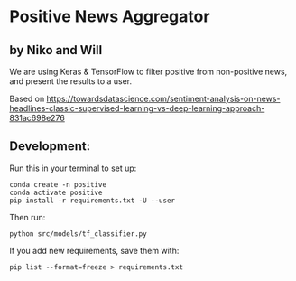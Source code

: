 # Positive News Aggregator

## by Niko and Will

We are using Keras & TensorFlow to filter positive from non-positive news, and present the results to a user.

Based on https://towardsdatascience.com/sentiment-analysis-on-news-headlines-classic-supervised-learning-vs-deep-learning-approach-831ac698e276


## Development:

Run this in your terminal to set up:

    conda create -n positive
    conda activate positive
    pip install -r requirements.txt -U --user

Then run:

    python src/models/tf_classifier.py

If you add new requirements, save them with:

    pip list --format=freeze > requirements.txt